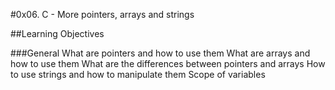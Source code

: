 #0x06. C - More pointers, arrays and strings

##Learning Objectives

###General
What are pointers and how to use them
What are arrays and how to use them
What are the differences between pointers and arrays
How to use strings and how to manipulate them
Scope of variables
